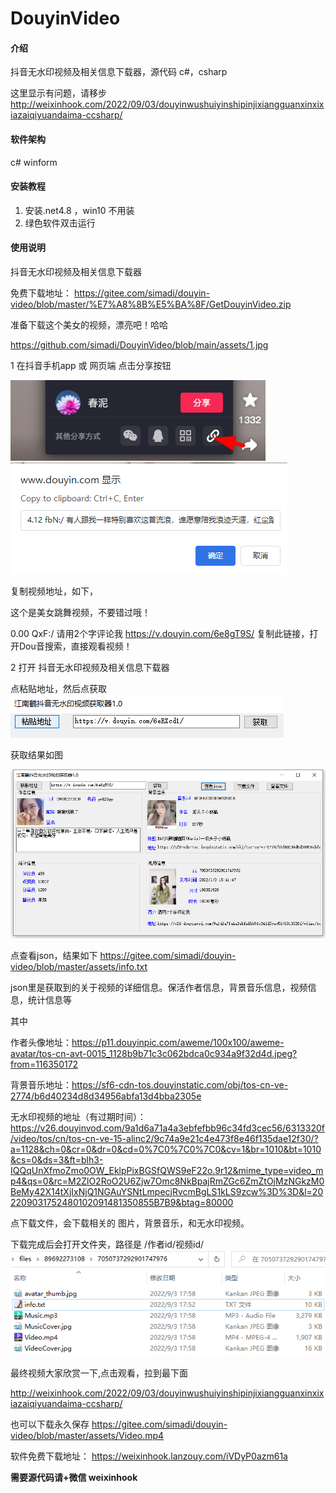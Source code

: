 # DouyinVideo

#### 介绍
抖音无水印视频及相关信息下载器，源代码 c#，csharp

这里显示有问题，请移步
http://weixinhook.com/2022/09/03/douyinwushuiyinshipinjixiangguanxinxixiazaiqiyuandaima-ccsharp/

#### 软件架构
c# winform


#### 安装教程

1. 安装.net4.8 ，win10 不用装
2. 绿色软件双击运行

#### 使用说明

抖音无水印视频及相关信息下载器

免费下载地址： https://gitee.com/simadi/douyin-video/blob/master/%E7%A8%8B%E5%BA%8F/GetDouyinVideo.zip

 准备下载这个美女的视频，漂亮吧！哈哈

https://github.com/simadi/DouyinVideo/blob/main/assets/1.jpg

1 在抖音手机app 或 网页端 点击分享按钮

![输入图片说明](assets/2.png)
![输入图片说明](assets/3.png)

复制视频地址，如下，

这个是美女跳舞视频，不要错过哦！

0.00 QxF:/ 请用2个字评论我 https://v.douyin.com/6e8gT9S/ 复制此链接，打开Dou音搜索，直接观看视频！

2  打开 抖音无水印视频及相关信息下载器

点粘贴地址，然后点获取 
![输入图片说明](assets/4.png)

获取结果如图

![输入图片说明](assets/5.png)

 点查看json，结果如下
https://gitee.com/simadi/douyin-video/blob/master/assets/info.txt

json里是获取到的关于视频的详细信息。保活作者信息，背景音乐信息，视频信息，统计信息等

其中

作者头像地址：https://p11.douyinpic.com/aweme/100x100/aweme-avatar/tos-cn-avt-0015_1128b9b71c3c062bdca0c934a9f32d4d.jpeg?from=116350172

背景音乐地址：https://sf6-cdn-tos.douyinstatic.com/obj/tos-cn-ve-2774/b6d40234d8d34956abfa13d4bba2305e

无水印视频的地址（有过期时间）：https://v26.douyinvod.com/9a1d6a71a4a3ebfefbb96c34fd3cec56/6313320f/video/tos/cn/tos-cn-ve-15-alinc2/9c74a9e21c4e473f8e46f135dae12f30/?a=1128&ch=0&cr=0&dr=0&cd=0%7C0%7C0%7C0&cv=1&br=1010&bt=1010&cs=0&ds=3&ft=blh3-IQQqUnXfmoZmo0OW_EklpPixBGSfQWS9eF22o.9r12&mime_type=video_mp4&qs=0&rc=M2ZlO2RoO2U6Zjw7Omc8NkBpajRmZGc6ZmZtOjMzNGkzM0BeMy42X14tXjIxNjQ1NGAuYSNtLmpecjRvcmBgLS1kLS9zcw%3D%3D&l=202209031752480102091481350855B7B9&btag=80000

点下载文件，会下载相关的 图片，背景音乐，和无水印视频。

下载完成后会打开文件夹，路径是  /作者id/视频id/
![输入图片说明](assets/6.png)

最终视频大家欣赏一下,点击观看，拉到最下面

http://weixinhook.com/2022/09/03/douyinwushuiyinshipinjixiangguanxinxixiazaiqiyuandaima-ccsharp/

也可以下载永久保存 https://gitee.com/simadi/douyin-video/blob/master/assets/Video.mp4

软件免费下载地址： https://weixinhook.lanzouy.com/iVDyP0azm61a

 **需要源代码请+微信 weixinhook** 
